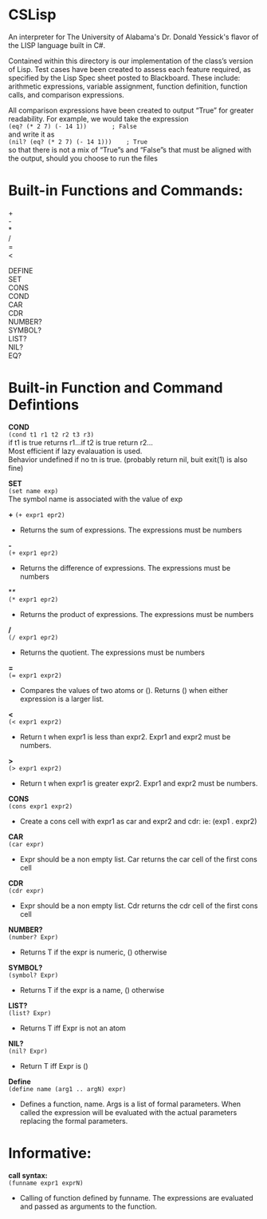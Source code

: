 # CSLisp
An interpreter for The University of Alabama's Dr. Donald Yessick's flavor of the LISP language built in C#.

Contained within this directory is our implementation of the class’s version of Lisp. Test cases have been created to assess each feature required, as specified by the Lisp Spec sheet posted to Blackboard. These include: arithmetic expressions, variable assignment, function definition, function calls, and comparison expressions.

All comparison expressions have been created to output “True” for greater readability. For example, we would take the expression  
```(eq? (* 2 7) (- 14 1))		; False```  
and write it as  
```(nil? (eq? (* 2 7) (- 14 1)))	; True```  
so that there is not a mix of “True”s and “False”s that must be aligned with the output, should you choose to run the files    
#
# Built-in Functions and Commands:
\+  
\-  
\*  
\/  
\=  
<  
>  

DEFINE   
SET  
CONS  
COND  
CAR  
CDR  
NUMBER?  
SYMBOL?  
LIST?  
NIL?  
EQ?  
#
# Built-in Function and Command Defintions
**COND**  
```(cond t1 r1 t2 r2 t3 r3)```  
if t1 is true returns r1...if t2 is true return r2...  
Most efficient if lazy evalauation is used.  
Behavior undefined if no tn is true. (probably return nil, buit exit(1) is also fine)  
  
**SET**  
```(set name exp)```  
The symbol name is associated with the value of exp  

**+** 
```(+ expr1 epr2)```  
* Returns the sum of expressions. The expressions must be numbers  

**\-**  
```(+ expr1 epr2)```  
* Returns the difference of expressions. The expressions must be numbers  

**\**  
```(* expr1 epr2)```  
* Returns the product of expressions. The expressions must be numbers  

**\/**  
```(/ expr1 epr2)```  
* Returns the quotient. The expressions must be numbers  

**\=**  
```(= expr1 expr2)```  
* Compares the values of two atoms or (). Returns () when either expression is a larger list.  

**<**  
```(< expr1 expr2)```  
* Return t when expr1 is less than expr2. Expr1 and expr2 must be numbers.  

**>**  
```(> expr1 expr2)```  
* Return t when expr1 is greater  expr2. Expr1 and expr2 must be numbers.  

**CONS**  
```(cons expr1 expr2)```  
* Create a cons cell with expr1 as car and expr2 and cdr: ie: (exp1 . expr2)  

**CAR**  
```(car expr)```  
* Expr should be a non empty list. Car returns the car cell of the first cons cell  

**CDR**  
```(cdr expr)```  
* Expr should be a non empty list. Cdr returns the cdr cell of the first cons cell  

**NUMBER?**  
```(number? Expr)```  
* Returns T if the expr is numeric, () otherwise  

**SYMBOL?**  
```(symbol? Expr)```  
* Returns T if the expr is a name, () otherwise  

**LIST?**  
```(list? Expr)```  
* Returns T iff Expr is not an atom  

**NIL?**  
```(nil? Expr)```  
* Return T iff Expr is ()  

**Define**  
```(define name (arg1 .. argN) expr)```  
* Defines a function, name. Args is a list of formal parameters. When called the expression will be evaluated with the actual parameters replacing the formal parameters.  
#
# Informative:
**call syntax:**  
```(funname expr1 exprN)```  
* Calling of function defined by funname. The expressions are evaluated and passed as arguments to the function.
